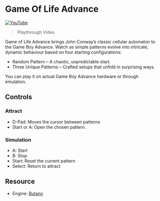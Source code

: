 # Game Of Life Advance
[![YouTube](http://i.ytimg.com/vi/hg65WronBK4/hqdefault.jpg)](https://www.youtube.com/watch?v=hg65WronBK4)
>Playthrough Video

Game of Life Advance brings John Conway’s classic cellular automaton to the Game Boy Advance. Watch as simple patterns evolve into intricate, dynamic behaviour based on four starting configurations:

- Random Pattern – A chaotic, unpredictable start.
- Three Unique Patterns – Crafted setups that unfold in surprising ways. 

You can play it on actual Game Boy Advance hardware or through emulation.

## Controls
### Attract
- D-Pad: Moves the cursor between patterns
- Start or A: Open the chosen pattern.

### Simulation
- A: Start
- B: Stop
- Start: Reset the current pattern
- Select: Return to attract 

## Resource
- Engine: [Butano](https://github.com/GValiente/butano)